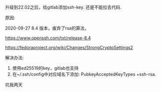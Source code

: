 升级到22.02之后，给gitlab添加ssh-key. 还是不能拉去代码.

原因:

2020-09-27 8.4 版本，废弃了rsa的算法，

https://www.openssh.com/txt/release-8.4

https://fedoraproject.org/wiki/Changes/StrongCryptoSettings2


解决办法:

1. 使用ed25519的key，gitlab也支持
2. 在~/.ssh/config中对应域名下添加: PubkeyAcceptedKeyTypes +ssh-rsa.


坑我两天
